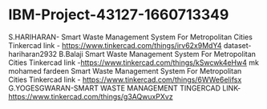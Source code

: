 # IBM-Project-43127-1660713349
S.HARIHARAN- Smart Waste Management System For Metropolitan Cities
Tinkercad link - https://www.tinkercad.com/things/irv62x9MdY4
dataset- hariharan2932
B.Balaji Smart Waste Management System For Metropolitan Cities
Tinkercad link -https://www.tinkercad.com/things/kSwcwk4eHw4
mk mohamed fardeen Smart Waste Management System For Metropolitan Cities
Tinkercad link - https://www.tinkercad.com/things/6WWe6elifsx
G.YOGESGWARAN-SMART WASTE MANAGEMENT
TINGERCAD LINK-https://www.tinkercad.com/things/g3AQwuxPXvz
